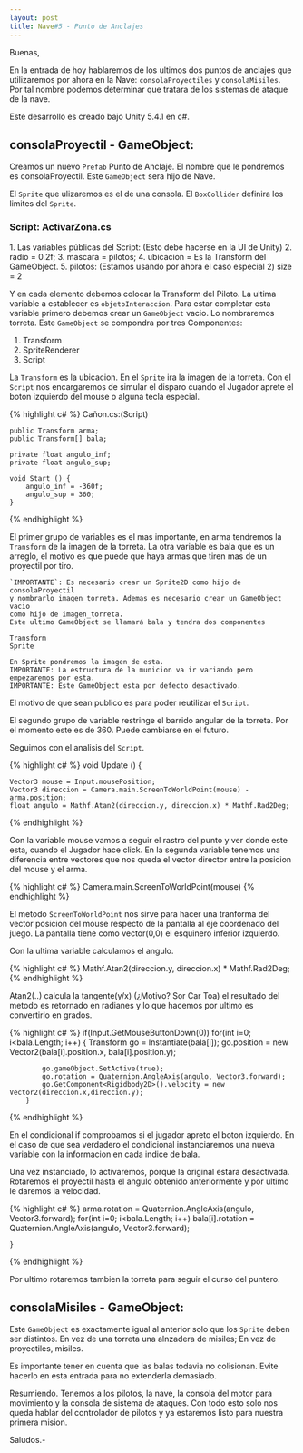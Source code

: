 ```yaml
---
layout: post
title: Nave#5 - Punto de Anclajes
---
```

Buenas,

En la entrada de hoy hablaremos de los ultimos dos puntos de anclajes que utilizaremos por ahora
en la Nave: `consolaProyectiles` y `consolaMisiles`.
Por tal nombre podemos determinar que tratara de los sistemas de ataque de la nave.

Este desarrollo es creado bajo Unity 5.4.1 en c#.

<h2>consolaProyectil - GameObject:</h2>

Creamos un nuevo `Prefab` Punto de Anclaje. El nombre que le pondremos es consolaProyectil.
Este `GameObject` sera hijo de Nave.

El `Sprite` que ulizaremos es el de una consola.
El `BoxCollider` definira los limites del `Sprite`.

<h3>Script: ActivarZona.cs</h3>
1. Las variables públicas del Script: (Esto debe hacerse en la UI de Unity)
2. radio = 0.2f;
3. mascara = pilotos;
4. ubicacion = Es la Transform del GameObject.
5. pilotos: (Estamos usando por ahora el caso especial 2) size = 2

Y en cada elemento debemos colocar la Transform del Piloto.
La ultima variable a establecer es `objetoInteraccion`.
Para estar completar esta variable primero debemos crear un `GameObject` vacio.
Lo nombraremos torreta.
Este `GameObject` se compondra por tres Componentes:

1. Transform
2. SpriteRenderer
3. Script

La `Transform` es la ubicacion. En el `Sprite` ira la imagen de la torreta.
Con el `Script` nos encargaremos de simular el disparo cuando el Jugador
aprete el boton izquierdo del mouse o alguna tecla especial.

{% highlight c# %}
Cañon.cs:(Script)

    public Transform arma;
	public Transform[] bala;

	private float angulo_inf;
	private float angulo_sup;

	void Start () {
		angulo_inf = -360f;
		angulo_sup = 360;
	}
{% endhighlight %}

El primer grupo de variables es el mas importante, en arma tendremos
la `Transform` de la imagen de la torreta. La otra variable es bala que
es un arreglo, el motivo es que puede que haya armas que tiren mas de
un proyectil por tiro.

    `IMPORTANTE`: Es necesario crear un Sprite2D como hijo de consolaProyectil
	y nombrarlo imagen_torreta. Ademas es necesario crear un GameObject vacio
	como hijo de imagen_torreta.
	Este ultimo GameObject se llamará bala y tendra dos componentes

	Transform
	Sprite

	En Sprite pondremos la imagen de esta.
	IMPORTANTE: La estructura de la municion va ir variando pero empezaremos por esta.
	IMPORTANTE: Este GameObject esta por defecto desactivado.

El motivo de que sean publico es para poder reutilizar el `Script`.

El segundo grupo de variable restringe el barrido angular de la torreta. Por el momento
este es de 360. Puede cambiarse en el futuro.

Seguimos con el analisis del `Script`.

{% highlight c# %}
void Update () {

	Vector3 mouse = Input.mousePosition;
	Vector3 direccion = Camera.main.ScreenToWorldPoint(mouse) - arma.position;
	float angulo = Mathf.Atan2(direccion.y, direccion.x) * Mathf.Rad2Deg;
{% endhighlight %}

Con la variable mouse vamos a seguir el rastro del punto y ver donde este esta, cuando el
Jugador hace click.
En la segunda variable tenemos una diferencia entre vectores que nos queda el vector director entre
la posicion del mouse y el arma.

{% highlight c# %}
    Camera.main.ScreenToWorldPoint(mouse)
{% endhighlight %}

El metodo `ScreenToWorldPoint` nos sirve para hacer una tranforma del vector posicion del mouse respecto de
la pantalla al eje coordenado del juego. La pantalla tiene como vector(0,0) el esquinero inferior izquierdo.

Con la ultima variable calculamos el angulo.

{% highlight c# %}
	Mathf.Atan2(direccion.y, direccion.x) * Mathf.Rad2Deg;
{% endhighlight %}

Atan2(..) calcula la tangente(y/x) (¿Motivo? Sor Car Toa) el resultado del metodo es retornado en
radianes y lo que hacemos por ultimo es convertirlo en grados.

{% highlight c# %}
	if(Input.GetMouseButtonDown(0))
		for(int i=0; i<bala.Length; i++) {
			Transform go = Instantiate(bala[i]);
			go.position = new Vector2(bala[i].position.x, bala[i].position.y);

			go.gameObject.SetActive(true);
			go.rotation = Quaternion.AngleAxis(angulo, Vector3.forward);
			go.GetComponent<Rigidbody2D>().velocity = new Vector2(direccion.x,direccion.y);
		}
{% endhighlight %}

En el condicional if comprobamos si el jugador apreto el boton izquierdo.
En el caso de que sea verdadero el condicional instanciaremos una nueva variable
con la informacion en cada indice de bala.

Una vez instanciado, lo activaremos, porque la original estara desactivada.
Rotaremos el proyectil hasta el angulo obtenido anteriormente y por ultimo
le daremos la velocidad.

{% highlight c# %}
		arma.rotation = Quaternion.AngleAxis(angulo, Vector3.forward);
		for(int i=0; i<bala.Length; i++)
			bala[i].rotation = Quaternion.AngleAxis(angulo, Vector3.forward);

	}
{% endhighlight %}

Por ultimo rotaremos tambien la torreta para seguir el curso del puntero.

<h2>consolaMisiles - GameObject:</h2>

Este `GameObject` es exactamente igual al anterior solo que los `Sprite` deben ser distintos.
En vez de una torreta una alnzadera de misiles; En vez de proyectiles, misiles.

Es importante tener en cuenta que las balas todavia no colisionan. Evite hacerlo en esta entrada
para no extenderla demasiado.

Resumiendo. Tenemos a los pilotos, la nave, la consola del motor para movimiento y la consola de sistema de
ataques. Con todo esto solo nos queda hablar del controlador de pilotos y ya estaremos listo para nuestra primera mision.

Saludos.-
